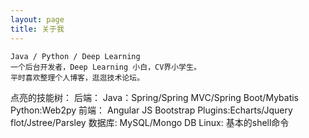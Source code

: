 ```yaml
---
layout: page
title: 关于我 
---
```


	Java / Python / Deep Learning
	一个后台开发者，Deep Learning 小白，CV界小学生。
	平时喜欢整理个人博客，逛逛技术论坛。
点亮的技能树：
	后端：
		Java：Spring/Spring MVC/Spring Boot/Mybatis
		Python:Web2py
	前端：
		Angular JS
		Bootstrap
		Plugins:Echarts/Jquery flot/Jstree/Parsley
	数据库:
		MySQL/Mongo DB
	Linux:
		基本的shell命令
